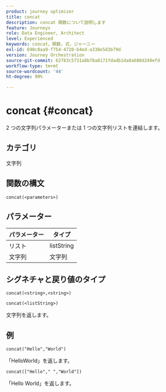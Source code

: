 ```yaml
---
product: journey optimizer
title: concat
description: concat 関数について説明します
feature: Journeys
role: Data Engineer, Architect
level: Experienced
keywords: concat，関数，式，ジャーニー
exl-id: 690c8aa9-f754-4720-b4ed-a338e5d3b79d
version: Journey Orchestration
source-git-commit: 62783c5731a8b78a8171fdadb1da8a680d249efd
workflow-type: tm+mt
source-wordcount: '44'
ht-degree: 90%

---
```


# concat {#concat}

2 つの文字列パラメーターまたは 1 つの文字列リストを連結します。

## カテゴリ

文字列

## 関数の構文

`concat(<parameters>)`

## パラメーター

| パラメーター | タイプ |
|-----------|------------------|
| リスト | listString |
| 文字列 | 文字列 |

## シグネチャと戻り値のタイプ

`concat(<string>,<string>)`

`concat(<listString>)`

文字列を返します。

## 例

`concat("Hello","World")`

「HelloWorld」を返します。

`concat(["Hello"," ","World"])`

「Hello World」を返します。
